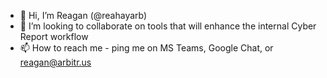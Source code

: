 - 👋 Hi, I’m Reagan (@reahayarb)
- 💞️ I’m looking to collaborate on tools that will enhance the internal Cyber Report workflow
- 📫 How to reach me - ping me on MS Teams, Google Chat, or reagan@arbitr.us

<!---
reahayarb/reahayarb is a ✨ special ✨ repository because its `README.md` (this file) appears on your GitHub profile.
You can click the Preview link to take a look at your changes.
--->
